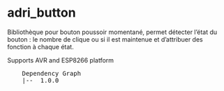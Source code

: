 # adri_button

Bibliothèque pour bouton poussoir momentané, permet détecter l’état du bouton : le nombre de clique ou si il est maintenue et d’attribuer des fonction à chaque état.


Supports AVR and ESP8266 platform

<pre>
    Dependency Graph
    |-- <adri_button> 1.0.0    
</pre>
